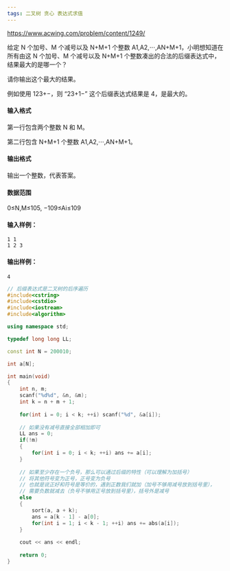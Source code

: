 ```yaml
---
tags: 二叉树 贪心 表达式求值
---
```




https://www.acwing.com/problem/content/1249/



给定 N 个加号、M 个减号以及 N+M+1 个整数 A1,A2,⋅⋅⋅,AN+M+1，小明想知道在所有由这 N 个加号、M 个减号以及 N+M+1 个整数凑出的合法的后缀表达式中，结果最大的是哪一个？

请你输出这个最大的结果。

例如使用 123+−，则 “23+1−” 这个后缀表达式结果是 4，是最大的。

#### 输入格式

第一行包含两个整数 N 和 M。

第二行包含 N+M+1 个整数 A1,A2,⋅⋅⋅,AN+M+1。

#### 输出格式

输出一个整数，代表答案。

#### 数据范围

0≤N,M≤105,
−109≤Ai≤109

#### 输入样例：

```
1 1
1 2 3
```

#### 输出样例：

```
4
```



```cpp
// 后缀表达式是二叉树的后序遍历
#include<cstring>
#include<cstdio>
#include<iostream>
#include<algorithm>

using namespace std;

typedef long long LL;

const int N = 200010;

int a[N];

int main(void)
{
    int n, m;
    scanf("%d%d", &n, &m);
    int k = n + m + 1;
    
    for(int i = 0; i < k; ++i) scanf("%d", &a[i]);
    
    // 如果没有减号直接全部相加即可
    LL ans = 0;
    if(!m)
    {
        for(int i = 0; i < k; ++i) ans += a[i];
    }
    
    // 如果至少存在一个负号，那么可以通过后缀的特性（可以理解为加括号）
    // 将其他符号变为正号，正号变为负号
    // 也就是说正好和符号是等价的，遇到正数我们就加（加号不够用减号放到括号里），
    // 需要负数就减去（负号不够用正号放到括号里），括号外是减号
    else
    {
        sort(a, a + k);
        ans = a[k - 1] - a[0];
        for(int i = 1; i < k - 1; ++i) ans += abs(a[i]);
    }
    
    cout << ans << endl;
    
    return 0;
}
```

